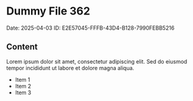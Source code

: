 # Dummy File 362

Date: 2025-04-03
ID: E2E57045-FFFB-43D4-B128-7990FEBB5216

## Content

Lorem ipsum dolor sit amet, consectetur adipiscing elit.
Sed do eiusmod tempor incididunt ut labore et dolore magna aliqua.

* Item 1
* Item 2
* Item 3
